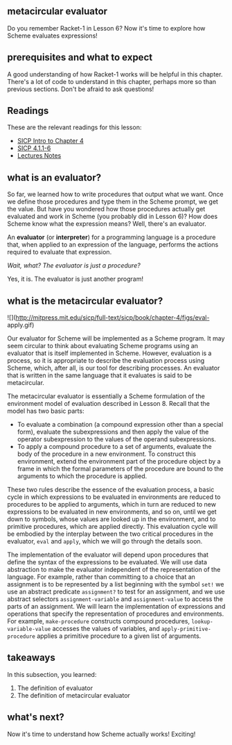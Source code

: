 ## metacircular evaluator

Do you remember Racket-1 in Lesson 6? Now it's time to explore how Scheme
evaluates expressions!

## prerequisites and what to expect

A good understanding of how Racket-1 works will be helpful in this chapter.
There's a lot of code to understand in this chapter, perhaps more so than previous sections. Don't be afraid to ask questions!

## Readings

These are the relevant readings for this lesson:

  * [SICP Intro to Chapter 4](http://mitpress.mit.edu/sicp/full-text/book/book-Z-H-25.html)
  * [SICP 4.1.1-6](http://mitpress.mit.edu/sicp/full-text/book/book-Z-H-26.html)
  * [Lectures Notes](http://www-inst.eecs.berkeley.edu/~cs61as/reader/notes.pdf#page=78)

## what is an evaluator?

So far, we learned how to write procedures that output what we want. Once we
define those procedures and type them in the Scheme prompt, we get the value.
But have you wondered how those procedures actually get evaluated and work in
Scheme (you probably did in Lesson 6)? How does Scheme know what the
expression means? Well, there's an evaluator.

An **evaluator** (or **interpreter**) for a programming language is a
procedure that, when applied to an expression of the language, performs the
actions required to evaluate that expression.

_Wait, what? The evaluator is just a procedure?_

Yes, it is. The evaluator is just another program!

## what is the metacircular evaluator?

![](http://mitpress.mit.edu/sicp/full-text/sicp/book/chapter-4/figs/eval-
apply.gif)

  
Our evaluator for Scheme will be implemented as a Scheme program. It may seem
circular to think about evaluating Scheme programs using an evaluator that is
itself implemented in Scheme. However, evaluation is a process, so it is
appropriate to describe the evaluation process using Scheme, which, after all,
is our tool for describing processes. An evaluator that is written in the same
language that it evaluates is said to be metacircular.

The metacircular evaluator is essentially a Scheme formulation of the
environment model of evaluation described in Lesson 8. Recall that the model
has two basic parts:

* To evaluate a combination (a compound expression other than a special form), evaluate the subexpressions and then apply the value of the operator subexpression to the values of the operand subexpressions.
* To apply a compound procedure to a set of arguments, evaluate the body of the procedure in a new environment. To construct this environment, extend the environment part of the procedure object by a frame in which the formal parameters of the procedure are bound to the arguments to which the procedure is applied.

These two rules describe the essence of the evaluation process, a basic cycle
in which expressions to be evaluated in environments are reduced to procedures
to be applied to arguments, which in turn are reduced to new expressions to be
evaluated in new environments, and so on, until we get down to symbols, whose
values are looked up in the environment, and to primitive procedures, which
are applied directly. This evaluation cycle will be embodied by the interplay
between the two critical procedures in the evaluator, `eval` and `apply`,
which we will go through the details soon.

The implementation of the evaluator will depend upon procedures that define
the syntax of the expressions to be evaluated. We will use data abstraction to
make the evaluator independent of the representation of the language. For
example, rather than committing to a choice that an assignment is to be
represented by a list beginning with the symbol `set!` we use an abstract
predicate `assignment?` to test for an assignment, and we use abstract
selectors `assignment-variable` and `assignment-value` to access the parts of
an assignment. We will learn the implementation of expressions and operations
that specify the representation of procedures and environments. For example,
`make-procedure` constructs compound procedures, `lookup-variable-value`
accesses the values of variables, and `apply-primitive-procedure` applies a
primitive procedure to a given list of arguments.

## takeaways

In this subsection, you learned:

  1. The definition of evaluator
  2. The definition of metacircular evaluator

## what's next?

Now it's time to understand how Scheme actually works! Exciting!

